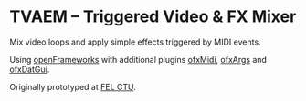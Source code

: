 # TVAEM – Triggered Video & FX Mixer

Mix video loops and apply simple effects triggered by MIDI events.

Using [openFrameworks](https://openframeworks.cc) with additional plugins [ofxMidi](https://github.com/gllmAR/ofxMidi), [ofxArgs](https://github.com/outsidecontext/ofxArgs) and [ofxDatGui](https://braitsch.github.io/ofxDatGui/index.html).

Originally prototyped at [FEL CTU](https://www.fel.cvut.cz/en).
